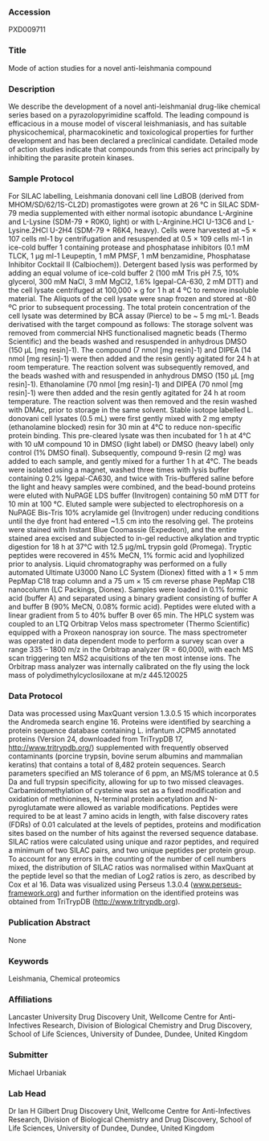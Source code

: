 ### Accession
PXD009711

### Title
Mode of action studies for a novel anti-leishmania compound

### Description
We describe the development of a novel anti-leishmanial drug-like chemical series based on a pyrazolopyrimidine scaffold. The leading compound  is efficacious in a mouse model of visceral leishmaniasis, and has suitable physicochemical, pharmacokinetic and toxicological properties for further development and has been declared a preclinical candidate. Detailed mode of action studies indicate that compounds from this series act principally by inhibiting the parasite protein kinases.

### Sample Protocol
For SILAC labelling, Leishmania donovani cell line LdBOB (derived from MHOM/SD/62/1S-CL2D) promastigotes were grown at 26 °C in SILAC SDM-79 media supplemented with either normal isotopic abundance L-Arginine and L-Lysine (SDM-79 + R0K0, light) or with L-Arginine.HCl U-13C6 and L-Lysine.2HCl U-2H4 (SDM-79 + R6K4, heavy). Cells were harvested at ~5 × 107 cells ml-1 by centrifugation and resuspended at 0.5 × 109 cells ml-1 in ice-cold buffer 1 containing protease and phosphatase inhibitors (0.1 mM TLCK, 1 µg ml-1 Leupeptin, 1 mM PMSF, 1 mM benzamidine, Phosphatase Inhibitor Cocktail II (Calbiochem)). Detergent based lysis was performed by adding an equal volume of ice-cold buffer 2 (100 mM Tris pH 7.5, 10% glycerol, 300 mM NaCl, 3 mM MgCl2, 1.6% Igepal-CA-630, 2 mM DTT) and the cell lysate centrifuged at 100,000 × g for 1 h at 4 ºC to remove insoluble material. The Aliquots of the cell lysate were snap frozen and stored at -80 ºC prior to subsequent processing. The total protein concentration of the cell lysate was determined by BCA assay (Pierce) to be ~ 5 mg mL-1.    Beads derivatised with the target compound as follows:  The storage solvent was removed from commercial NHS functionalised magnetic beads (Thermo Scientific) and the beads washed and resuspended in anhydrous DMSO (150 µL [mg resin]-1). The compound (7 nmol [mg resin]-1) and DIPEA (14 nmol [mg resin]-1) were then added and the resin gently agitated for 24 h at room temperature. The reaction solvent was subsequently removed, and the beads washed with and resuspended in anhydrous DMSO (150 µL [mg resin]-1).  Ethanolamine (70 nmol [mg resin]-1) and DIPEA (70 nmol [mg resin]-1) were then added and the resin gently agitated for 24 h at room temperature.  The reaction solvent was then removed and the resin washed with DMAc, prior to storage in the same solvent.   Stable isotope labelled L. donovani cell lysates (0.5 mL) were first gently mixed with 2 mg empty (ethanolamine blocked) resin for 30 min at 4°C to reduce non-specific protein binding. This pre-cleared lysate was then incubated for 1 h at 4°C with 10 uM compound 10 in DMSO (light label) or DMSO (heavy label) only control (1% DMSO final). Subsequently, compound 9-resin (2 mg) was added to each sample, and gently mixed for a further 1 h at 4°C. The beads were isolated using a magnet, washed three times with lysis buffer containing 0.2% Igepal-CA630, and twice with Tris-buffered saline before the light and heavy samples were combined, and the bead-bound proteins were eluted with NuPAGE LDS buffer (Invitrogen) containing 50 mM DTT for 10 min at 100 °C. Eluted sample were subjected to electrophoresis on a NuPAGE Bis-Tris 10% acrylamide gel (Invitrogen) under reducing conditions until the dye front had entered ~1.5 cm into the resolving gel. The proteins were stained with Instant Blue Coomassie (Expedeon), and the entire stained area excised and subjected to in-gel reductive alkylation and tryptic digestion for 18 h at 37°C with 12.5 μg/mL trypsin gold (Promega). Tryptic peptides were recovered in 45% MeCN, 1% formic acid and lyophilized prior to analysis.  Liquid chromatography was performed on a fully automated Ultimate U3000 Nano LC System (Dionex) fitted with a 1 × 5 mm PepMap C18 trap column and a 75 um × 15 cm reverse phase PepMap C18 nanocolumn (LC Packings, Dionex). Samples were loaded in 0.1% formic acid (buffer A) and separated using a binary gradient consisting of buffer A and buffer B (90% MeCN, 0.08% formic acid). Peptides were eluted with a linear gradient from 5 to 40% buffer B over 65 min. The HPLC system was coupled to an LTQ Orbitrap Velos mass spectrometer (Thermo Scientific) equipped with a Proxeon nanospray ion source. The mass spectrometer was operated in data dependent mode to perform a survey scan over a range 335 – 1800 m/z in the Orbitrap analyzer (R = 60,000), with each MS scan triggering ten MS2 acquisitions of the ten most intense ions. The Orbitrap mass analyzer was internally calibrated on the fly using the lock mass of polydimethylcyclosiloxane at m/z 445.120025

### Data Protocol
Data was processed using MaxQuant version 1.3.0.5 15 which incorporates the Andromeda search engine 16. Proteins were identified by searching a protein sequence database containing L. infantum JCPM5 annotated proteins (Version 24, downloaded from TriTrypDB 17, http://www.tritrypdb.org/) supplemented with frequently observed contaminants (porcine trypsin, bovine serum albumins and mammalian keratins) that contains a total of 8,482 protein sequences. Search parameters specified an MS tolerance of 6 ppm, an MS/MS tolerance at 0.5 Da and full trypsin specificity, allowing for up to two missed cleavages. Carbamidomethylation of cysteine was set as a fixed modification and oxidation of methionines, N-terminal protein acetylation and N-pyroglutamate were allowed as variable modifications. Peptides were required to be at least 7 amino acids in length, with false discovery rates (FDRs) of 0.01 calculated at the levels of peptides, proteins and modification sites based on the number of hits against the reversed sequence database. SILAC ratios were calculated using unique and razor peptides, and required a minimum of two SILAC pairs, and two unique peptides per protein group. To account for any errors in the counting of the number of cell numbers mixed, the distribution of SILAC ratios was normalised within MaxQuant at the peptide level so that the median of Log2 ratios is zero, as described by Cox et al 16. Data was visualized using Perseus 1.3.0.4 (www.perseus-framework.org) and further information on the identified proteins was obtained from TriTrypDB (http://www.tritrypdb.org).

### Publication Abstract
None

### Keywords
Leishmania, Chemical proteomics

### Affiliations
Lancaster University
Drug Discovery Unit, Wellcome Centre for Anti-Infectives Research, Division of Biological Chemistry and Drug Discovery, School of Life Sciences, University of Dundee, Dundee, United Kingdom

### Submitter
Michael Urbaniak

### Lab Head
Dr Ian H Gilbert
Drug Discovery Unit, Wellcome Centre for Anti-Infectives Research, Division of Biological Chemistry and Drug Discovery, School of Life Sciences, University of Dundee, Dundee, United Kingdom


